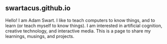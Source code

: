 ## swartacus.github.io

Hello! I am Adam Swart. I like to teach computers to know things, and to learn (or teach myself to know things).
I am interested in artificial cognition, creative technology, and interactive media. This is a page to share
my learnings, musings, and projects.
